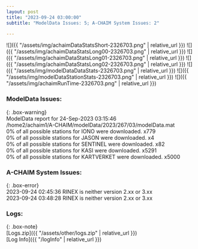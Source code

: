 ```yaml
---
layout: post
title: "2023-09-24 03:00:00"
subtitle: "ModelData Issues: 5; A-CHAIM System Issues: 2"

---
```


![]({{ "/assets/img/achaimDataStatsShort-2326703.png" | relative_url }})
![]({{ "/assets/img/achaimDataStatsLong00-2326703.png" | relative_url }})
![]({{ "/assets/img/achaimDataStatsLong01-2326703.png" | relative_url }})
![]({{ "/assets/img/achaimDataStatsLong02-2326703.png" | relative_url }})
![]({{ "/assets/img/modelDataDataStats-2326703.png" | relative_url }})
![]({{ "/assets/img/modelDataStationStats-2326703.png" | relative_url }})
![]({{ "/assets/img/achaimRunTime-2326703.png" | relative_url }})


### ModelData Issues:  
  
{: .box-warning}  
 ModelData report for 24-Sep-2023 03:15:46   
 /home2/achaim1/A-CHAIM/modelData/2023/267/03/modelData.mat   
 0% of all possible stations for IONO were downloaded. x779   
 0% of all possible stations for JASON were downloaded. x4   
 0% of all possible stations for SENTINEL were downloaded. x82   
 0% of all possible stations for KASI were downloaded. x5291   
 0% of all possible stations for KARTVERKET were downloaded. x5000   
  
### A-CHAIM System Issues:  
  
{: .box-error}  
2023-09-24 02:45:36 RINEX is neither version 2.xx or 3.xx  
2023-09-24 03:48:28 RINEX is neither version 2.xx or 3.xx  

### Logs:  
  
{: .box-note}  
[Logs.zip]({{ "/assets/other/logs.zip" | relative_url }})  
[Log Info]({{ "/logInfo" | relative_url }})  
